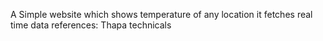 A Simple website which shows temperature of any location 
it fetches real time data
references: Thapa technicals
